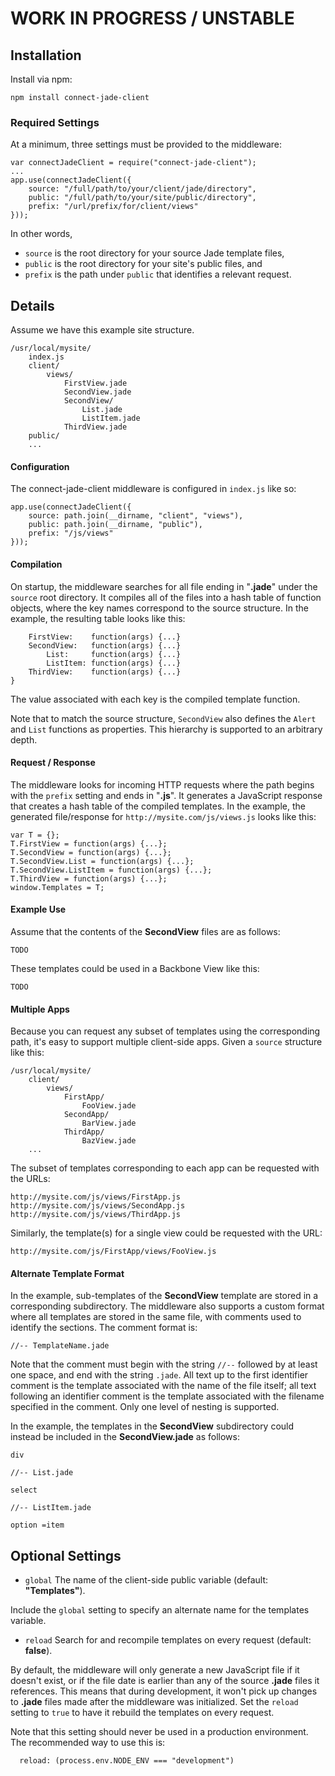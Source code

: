 # WORK IN PROGRESS / UNSTABLE

## Installation

Install via npm:

```
npm install connect-jade-client
```

### Required Settings

At a minimum, three settings must be provided to the middleware:

```
var connectJadeClient = require("connect-jade-client");
...
app.use(connectJadeClient({
    source: "/full/path/to/your/client/jade/directory",
    public: "/full/path/to/your/site/public/directory",
    prefix: "/url/prefix/for/client/views"
}));
```

In other words,

* `source` is the root directory for your source Jade template files,
* `public` is the root directory for your site's public files, and
* `prefix` is the path under `public` that identifies a relevant request.

## Details

Assume we have this example site structure.

```
/usr/local/mysite/
    index.js
    client/
        views/
            FirstView.jade
            SecondView.jade
            SecondView/
                List.jade
                ListItem.jade
            ThirdView.jade
    public/
    ...
```

#### Configuration

The connect-jade-client middleware is configured in `index.js` like so:

```
app.use(connectJadeClient({
    source: path.join(__dirname, "client", "views"),
    public: path.join(__dirname, "public"),
    prefix: "/js/views"
}));
```

#### Compilation

On startup, the middleware searches for all file ending in "__.jade__" under the `source` root directory.  It compiles all of the files into a hash table of function objects, where the key names correspond to the source structure.  In the example, the resulting table looks like this:

```
    FirstView:    function(args) {...}
    SecondView:   function(args) {...}
        List:     function(args) {...}
        ListItem: function(args) {...}
    ThirdView:    function(args) {...}
}
```

The value associated with each key is the compiled template function. 

Note that to match the source structure, `SecondView` also defines the `Alert` and `List` functions as properties.  This hierarchy is supported to an arbitrary depth.

#### Request / Response

The middleware looks for incoming HTTP requests where the path begins with the `prefix` setting and ends in "__.js__".  It generates a JavaScript response that creates a hash table of the compiled templates.  In the example, the generated file/response for `http://mysite.com/js/views.js` looks like this:

```
var T = {};
T.FirstView = function(args) {...};
T.SecondView = function(args) {...};
T.SecondView.List = function(args) {...};
T.SecondView.ListItem = function(args) {...};
T.ThirdView = function(args) {...};
window.Templates = T;
```
#### Example Use

Assume that the contents of the __SecondView__ files are as follows:

```
TODO
```

These templates could be used in a Backbone View like this:

```
TODO
```

#### Multiple Apps

Because you can request any subset of templates using the corresponding path, it's easy to support multiple client-side apps.  Given a `source` structure like this:

```
/usr/local/mysite/
    client/
        views/
            FirstApp/
                FooView.jade
            SecondApp/
                BarView.jade
            ThirdApp/
                BazView.jade
    ...
```

The subset of templates corresponding to each app can be requested with the URLs:

```
http://mysite.com/js/views/FirstApp.js
http://mysite.com/js/views/SecondApp.js
http://mysite.com/js/views/ThirdApp.js
```

Similarly, the template(s) for a single view could be requested with the URL:

```
http://mysite.com/js/FirstApp/views/FooView.js
```

#### Alternate Template Format

In the example, sub-templates of the __SecondView__ template are stored in a corresponding subdirectory.  The middleware also supports a custom format where all templates are stored in the same file, with comments used to identify the sections.  The comment format is:

```
//-- TemplateName.jade
```

Note that the comment must begin with the string `//--` followed by at least one space, and end with the string `.jade`.  All text up to the first identifier comment is the template associated with the name of the file itself; all text following an identifier comment is the template associated with the filename specified in the comment.  Only one level of nesting is supported.

In the example, the templates in the __SecondView__ subdirectory could instead be included in the __SecondView.jade__ as follows:

```
div

//-- List.jade
  
select
  
//-- ListItem.jade

option =item
```

## Optional Settings

  * `global` The name of the client-side public variable (default: __"Templates"__).
  
  Include the `global` setting to specify an alternate name for the templates variable.

  * `reload` Search for and recompile  templates on every request (default: __false__).

By default, the middleware will only generate a new JavaScript file if it doesn't exist, or if the file date is earlier than any of the source __.jade__ files it references.  This means that during development, it won't pick up changes to __.jade__ files made after the middleware was initialized.  Set the `reload` setting to `true` to have it rebuild the templates on every request.

Note that this setting should never be used in a production environment.  The recommended way to use this is:

```
  reload: (process.env.NODE_ENV === "development")
```
